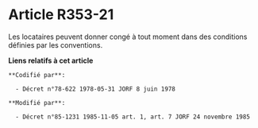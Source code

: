 # Article R353-21

Les locataires peuvent donner congé à tout moment dans des conditions définies par les conventions.

**Liens relatifs à cet article**

	**Codifié par**:

	  - Décret n°78-622 1978-05-31 JORF 8 juin 1978

	**Modifié par**:

	  - Décret n°85-1231 1985-11-05 art. 1, art. 7 JORF 24 novembre 1985
